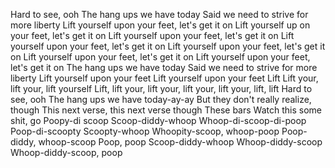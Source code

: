 Hard to see, ooh
The hang ups we have today
Said we need to strive for more liberty
Lift yourself upon your feet, let's get it on
Lift yourself up on your feet, let's get it on
Lift yourself upon your feet, let's get it on
Lift yourself upon your feet, let's get it on
Lift yourself upon your feet, let's get it on
Lift yourself upon your feet, let's get it on
Lift yourself upon your feet, let's get it on
The hang ups we have today
Said we need to strive for more liberty
Lift yourself upon your feet
Lift yourself upon your feet
Lift
Lift your, lift your, lift yourself
Lift, lift your, lift your, lift your, lift your, lift, lift
Hard to see, ooh
The hang ups we have today-ay-ay
But they don't really realize, though
This next verse, this next verse though
These bars
Watch this some shit, go
Poopy-di scoop
Scoop-diddy-whoop
Whoop-di-scoop-di-poop
Poop-di-scoopty
Scoopty-whoop
Whoopity-scoop, whoop-poop
Poop-diddy, whoop-scoop
Poop, poop
Scoop-diddy-whoop
Whoop-diddy-scoop
Whoop-diddy-scoop, poop
